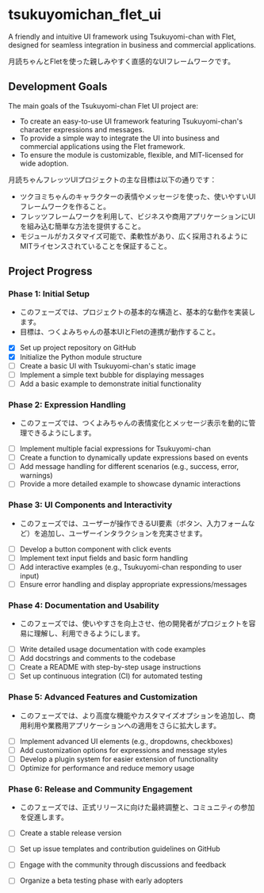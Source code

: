 # tsukuyomichan_flet_ui

A friendly and intuitive UI framework using Tsukuyomi-chan with Flet, designed for seamless integration in business and commercial applications.

月読ちゃんとFletを使った親しみやすく直感的なUIフレームワークです。

## Development Goals

The main goals of the Tsukuyomi-chan Flet UI project are:
- To create an easy-to-use UI framework featuring Tsukuyomi-chan's character expressions and messages.
- To provide a simple way to integrate the UI into business and commercial applications using the Flet framework.
- To ensure the module is customizable, flexible, and MIT-licensed for wide adoption.

月読ちゃんフレッツUIプロジェクトの主な目標は以下の通りです：
- ツクヨミちゃんのキャラクターの表情やメッセージを使った、使いやすいUIフレームワークを作ること。
- フレッツフレームワークを利用して、ビジネスや商用アプリケーションにUIを組み込む簡単な方法を提供すること。
- モジュールがカスタマイズ可能で、柔軟性があり、広く採用されるようにMITライセンスされていることを保証すること。

## Project Progress

### Phase 1: Initial Setup
   - このフェーズでは、プロジェクトの基本的な構造と、基本的な動作を実装します。
   - 目標は、つくよみちゃんの基本UIとFletの連携が動作すること。

   - [x] Set up project repository on GitHub
   - [x] Initialize the Python module structure
   - [ ] Create a basic UI with Tsukuyomi-chan's static image
   - [ ] Implement a simple text bubble for displaying messages
   - [ ] Add a basic example to demonstrate initial functionality

### Phase 2: Expression Handling
   - このフェーズでは、つくよみちゃんの表情変化とメッセージ表示を動的に管理できるようにします。

   - [ ] Implement multiple facial expressions for Tsukuyomi-chan
   - [ ] Create a function to dynamically update expressions based on events
   - [ ] Add message handling for different scenarios (e.g., success, error, warnings)
   - [ ] Provide a more detailed example to showcase dynamic interactions

### Phase 3: UI Components and Interactivity
   - このフェーズでは、ユーザーが操作できるUI要素（ボタン、入力フォームなど）を追加し、ユーザーインタラクションを充実させます。

   - [ ] Develop a button component with click events
   - [ ] Implement text input fields and basic form handling
   - [ ] Add interactive examples (e.g., Tsukuyomi-chan responding to user input)
   - [ ] Ensure error handling and display appropriate expressions/messages

### Phase 4: Documentation and Usability
   - このフェーズでは、使いやすさを向上させ、他の開発者がプロジェクトを容易に理解し、利用できるようにします。

   - [ ] Write detailed usage documentation with code examples
   - [ ] Add docstrings and comments to the codebase
   - [ ] Create a README with step-by-step usage instructions
   - [ ] Set up continuous integration (CI) for automated testing

### Phase 5: Advanced Features and Customization
   - このフェーズでは、より高度な機能やカスタマイズオプションを追加し、商用利用や業務用アプリケーションへの適用をさらに拡大します。

   - [ ] Implement advanced UI elements (e.g., dropdowns, checkboxes)
   - [ ] Add customization options for expressions and message styles
   - [ ] Develop a plugin system for easier extension of functionality
   - [ ] Optimize for performance and reduce memory usage

### Phase 6: Release and Community Engagement
   - このフェーズでは、正式リリースに向けた最終調整と、コミュニティの参加を促進します。

   - [ ] Create a stable release version
   - [ ] Set up issue templates and contribution guidelines on GitHub
   - [ ] Engage with the community through discussions and feedback
   - [ ] Organize a beta testing phase with early adopters


  
